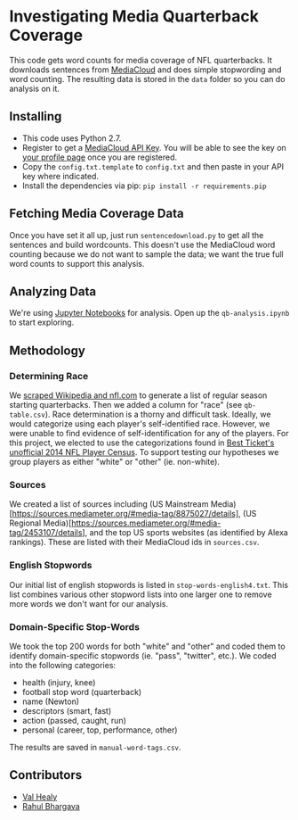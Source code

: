 Investigating Media Quarterback Coverage
========================================

This code gets word counts for media coverage of NFL quarterbacks.  It downloads 
sentences from [MediaCloud](https://mediacloud.org) and does simple stopwording and 
word counting.  The resulting data is stored in the `data` folder so you can do analysis 
on it.


Installing
----------

 * This code uses Python 2.7.
 * Register to get a [MediaCloud API Key]( https://core.mediacloud.org/login/register ). You will be able to see the key on [your profile page]( https://core.mediacloud.org/admin/profile ) once you are registered.
 * Copy the `config.txt.template` to `config.txt` and then paste in your API key where indicated. 
 * Install the dependencies via pip: `pip install -r requirements.pip`

Fetching Media Coverage Data
----------------------------

Once you have set it all up, just run `sentencedownload.py` to get all the sentences and build wordcounts.  This doesn't use the MediaCloud word counting because we do not want to sample the data; we want the true full word counts to support this analysis.

Analyzing Data
--------------

We're using [Jupyter Notebooks](http://jupyter.org) for analysis. Open up the `qb-analysis.ipynb` to start exploring.

Methodology
-----------

### Determining Race

We [scraped Wikipedia and nfl.com](https://github.com/c4fcm/nfl-quarterback-scraper) to generate a list of regular season starting quarterbacks.  Then we added a column for "race" (see `qb-table.csv`).  Race determination is a thorny and difficult task. Ideally, we would categorize using each player's self-identified race. However, we were unable to find evidence of self-identification for any of the players.  For this project, we elected to use the categorizations found in [Best Ticket's unofficial 2014 NFL Player Census]( http://www.besttickets.com/blog/nfl-player-census-2014/ ).  To support testing our hypotheses we group players as either "white" or "other" (ie. non-white).

### Sources

We created a list of sources including (US Mainstream Media)[https://sources.mediameter.org/#media-tag/8875027/details], (US Regional Media)[https://sources.mediameter.org/#media-tag/2453107/details], and the top US sports websites (as identified by Alexa rankings).  These are listed with their MediaCloud ids in `sources.csv`.

### English Stopwords

Our initial list of english stopwords is listed in `stop-words-english4.txt`.  This list combines various other stopword lists into one larger one to remove more words we don't want for our analysis.

### Domain-Specific Stop-Words

We took the top 200 words for both "white" and "other" and coded them to identify domain-specific stopwords (ie. "pass", "twitter", etc.).  We coded into the following categories:
 * health (injury, knee)
 * football stop word (quarterback)
 * name (Newton)
 * descriptors (smart, fast) 
 * action (passed, caught, run)
 * personal (career, top, performance, other)

The results are saved in `manual-word-tags.csv`.

Contributors
------------

 * [Val Healy](https://github.com/val1ant)
 * [Rahul Bhargava](https://github.com/rahulbot)
